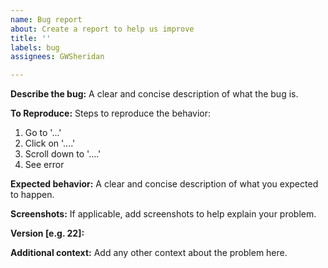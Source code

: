 ```yaml
---
name: Bug report
about: Create a report to help us improve
title: ''
labels: bug
assignees: GWSheridan

---
```


**Describe the bug:**
A clear and concise description of what the bug is.

**To Reproduce:**
Steps to reproduce the behavior:
1. Go to '...'
2. Click on '....'
3. Scroll down to '....'
4. See error

**Expected behavior:**
A clear and concise description of what you expected to happen.

**Screenshots:**
If applicable, add screenshots to help explain your problem.

**Version [e.g. 22]:**

**Additional context:**
Add any other context about the problem here.
